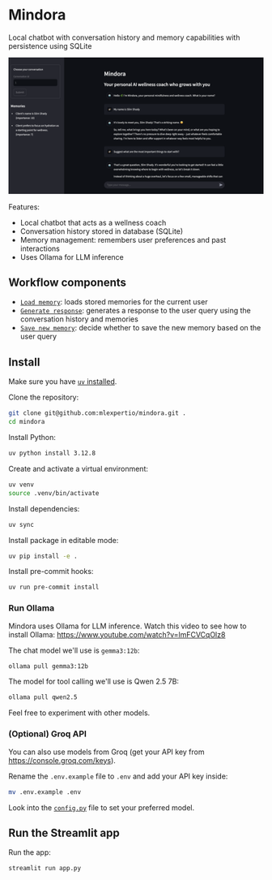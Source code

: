 # Mindora

Local chatbot with conversation history and memory capabilities with persistence using SQLite

![Mindora interface](.github/banner.png)

Features:

- Local chatbot that acts as a wellness coach
- Conversation history stored in database (SQLite)
- Memory management: remembers user preferences and past interactions
- Uses Ollama for LLM inference

## Workflow components

- [`Load memory`](mindora/chatbot.py): loads stored memories for the current user
- [`Generate response`](mindora/chatbot.py): generates a response to the user query using the conversation history and memories
- [`Save new memory`](mindora/chatbot.py): decide whether to save the new memory based on the user query

## Install

Make sure you have [`uv` installed](https://docs.astral.sh/uv/getting-started/installation/).

Clone the repository:

```bash
git clone git@github.com:mlexpertio/mindora.git .
cd mindora
```

Install Python:

```bash
uv python install 3.12.8
```

Create and activate a virtual environment:

```bash
uv venv
source .venv/bin/activate
```

Install dependencies:

```bash
uv sync
```

Install package in editable mode:

```bash
uv pip install -e .
```

Install pre-commit hooks:

```bash
uv run pre-commit install
```

### Run Ollama

Mindora uses Ollama for LLM inference. Watch this video to see how to install Ollama: https://www.youtube.com/watch?v=lmFCVCqOlz8

The chat model we'll use is `gemma3:12b`:

```bash
ollama pull gemma3:12b
```

The model for tool calling we'll use is Qwen 2.5 7B:

```bash
ollama pull qwen2.5
```

Feel free to experiment with other models.

### (Optional) Groq API

You can also use models from Groq (get your API key from https://console.groq.com/keys).

Rename the `.env.example` file to `.env` and add your API key inside:

```bash
mv .env.example .env
```

Look into the [`config.py`](mindora/config.py) file to set your preferred model.


## Run the Streamlit app

Run the app:

```bash
streamlit run app.py
```